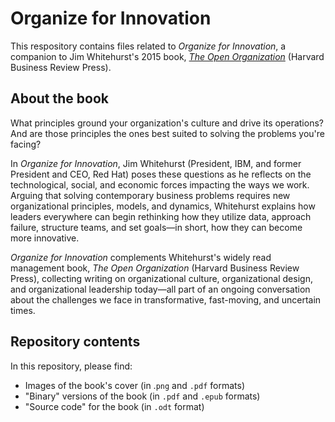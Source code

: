 # Organize for Innovation

This respository contains files related to *Organize for Innovation*, a companion to Jim Whitehurst's 2015 book, [*The Open Organization*](https://www.redhat.com/en/explore/the-open-organization-book) (Harvard Business Review Press).

## About the book

What principles ground your organization's culture and drive its operations? And are those principles the ones best suited to solving the problems you're facing?

In *Organize for Innovation*, Jim Whitehurst (President, IBM, and former President and CEO, Red Hat) poses these questions as he reflects on the technological, social, and economic forces impacting the ways we work. Arguing that solving contemporary business problems requires new organizational principles, models, and dynamics, Whitehurst explains how leaders everywhere can begin rethinking how they utilize data, approach failure, structure teams, and set goals—in short, how they can become more innovative.

*Organize for Innovation* complements Whitehurst's widely read management book, *The Open Organization* (Harvard Business Review Press), collecting writing on organizational culture, organizational design, and organizational leadership today—all part of an ongoing conversation about the challenges we face in transformative, fast-moving, and uncertain times.

## Repository contents

In this repository, please find:

- Images of the book's cover (in .``png`` and ``.pdf`` formats)
- "Binary" versions of the book (in ``.pdf`` and ``.epub`` formats)
- "Source code" for the book (in ``.odt`` format)

